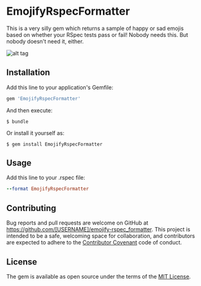 # EmojifyRspecFormatter

This is a very silly gem which returns a sample of happy or sad emojis based on whether your RSpec tests
pass or fail! Nobody needs this. But nobody doesn't need it, either.

![alt tag](http://imgur.com/mCbb1mA)

## Installation

Add this line to your application's Gemfile:

```ruby
gem 'EmojifyRspecFormatter'
```

And then execute:

    $ bundle

Or install it yourself as:

    $ gem install EmojifyRspecFormatter

## Usage

Add this line to your .rspec file:

```ruby
--format EmojifyRspecFormatter
```

## Contributing

Bug reports and pull requests are welcome on GitHub at https://github.com/[USERNAME]/emojify-rspec_formatter. This project is intended to be a safe, welcoming space for collaboration, and contributors are expected to adhere to the [Contributor Covenant](http://contributor-covenant.org) code of conduct.


## License

The gem is available as open source under the terms of the [MIT License](http://opensource.org/licenses/MIT).
